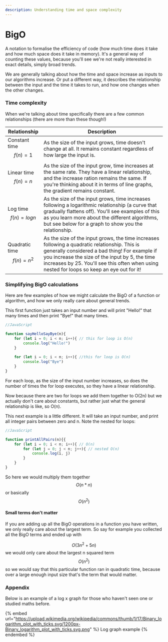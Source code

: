 ```yaml
---
description: Understanding time and space complexity
---
```


# BigO

A notation to formalise the efficiency of code (how much time does it take and how much space does it take in memory). It's a general way of counting these values, because you'll see we're not really interested in exact details, simply broad trends.

We are generally talking about how the time and space increase as inputs to our algorithms increase. Or put a different way, it describes the relationship between the input and the time it takes to run, and how one changes when the other changes.

### Time complexity

When we're talking about time specifically there are a few common relationships (there are more than these though!)

| Relationship                  | Description                                                                                                                                                                                                                                                                                     |
| ----------------------------- | ----------------------------------------------------------------------------------------------------------------------------------------------------------------------------------------------------------------------------------------------------------------------------------------------- |
| Constant time $$f(n) = 1$$    | As the size of the input grows, time doesn't change at all. It remains constant regardless of how large the input is.                                                                                                                                                                           |
| Linear time $$f(n) = n$$      | As the size of the input grow, time increases at the same rate. They have a linear relationship, and the increase ration remains the same. If you're thinking about it in terms of line graphs, the gradient remains constant.                                                                  |
| Log time $$f(n) = log n$$     | As the size of the input grows, time increases following a logarithmic relationship (a curve that gradually flattens off). You'll see examples of this as you learn more about the different algorithms, but see below for a graph to show you the relationship.                                |
| Quadratic time $$f(n) = n^2$$ | As the size of the input grows, the time increases following a quadratic relationship. This is generally considered a bad thing! For example if you increase the size of the input by 5, the time increases by 25. You'll see this often when using nested for loops so keep an eye out for it! |

### Simplifying BigO calculations

Here are few examples of how we might calculate the BigO of a function or algorithm, and how we only really care about general trends.

This first function just takes an input number and will print "Hello!" that many times and then print "Bye!" that many times.

```javascript
//JavaScript

function sayHelloSayBye(n){
    for (let i = 0; i < n; i++){ // this for loop is O(n)
        console.log("Hello!")
    }
    
    for (let i = 0; i < n; i++){ //this for loop is O(n)
        console.log("Bye")
    }
}
```

For each loop, as the size of the input number increases, so does the number of times the for loop executes, so they have a linear relationship.&#x20;

Now because there are two for loops we add them together to O(2n) but we actually don't care about constants, but rather just what the general relationship is like, so O(n).

This next example is a little different. It will take an input number, and print all integer pairs between zero and n. Note the nested for loops:

```javascript
//JavaScript

function printAllPairs(n){{
    for (let i = 0; i < n; i++){ // O(n)
        for (let j = 0; j < n; j++){ // nested O(n)
            console.log(i, j)
        }
    }
}
```

So here we would multiply them together $$O(n * n)$$ or basically $$O(n^2)$$

#### Small terms don't matter

If you are adding up all the BigO operations in a function you have written, we only really care about the largest term. So say for example you collected all the BigO terms and ended up with

$$O(3n^2 + 5n)$$ we would only care about the largest n squared term $$O(n^2)$$ so we would say that this particular function ran in quadratic time, because over a large enough input size that's the term that would matter.

### Appendix

Below is an example of a log x graph for those who haven't seen one or studied maths before.

{% embed url="https://upload.wikimedia.org/wikipedia/commons/thumb/1/17/Binary_logarithm_plot_with_ticks.svg/1200px-Binary_logarithm_plot_with_ticks.svg.png" %}
Log graph example
{% endembed %}
